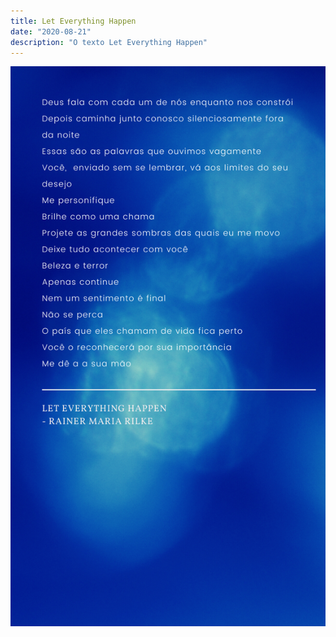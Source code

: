 ```yaml
---
title: Let Everything Happen
date: "2020-08-21"
description: "O texto Let Everything Happen"
---
```


![O texto que eu conheci vendo Jojo Rabbit e também vendo aquele vídeo do meteoro que eles fazem rerência ao filme](./let-everything-happens.png)
